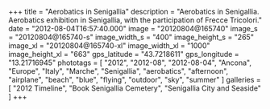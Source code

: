 +++
title = "Aerobatics in Senigallia"
description = "Aerobatics in Senigallia. Aerobatics exhibition in Senigallia, with the participation of Frecce Tricolori."
date = "2012-08-04T16:57:40.000"
image = "20120804@165740"
image_s = "20120804@165740-s"
image_width_s = "400"
image_height_s = "265"
image_xl = "20120804@165740-xl"
image_width_xl = "1000"
image_height_xl = "663"
gps_latitude = "43.7218611"
gps_longitude = "13.21716945"
phototags = [ "2012", "2012-08", "2012-08-04", "Ancona", "Europe", "Italy", "Marche", "Senigallia", "aerobatics", "afternoon", "airplane", "beach", "blue", "flying", "outdoor", "sky", "summer" ]
galleries = [ "2012 Timeline", "Book Senigallia Cemetery", "Senigallia City and Seaside" ]
+++
